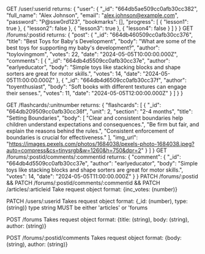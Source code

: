 GET /user/:userid returns:
{
	"user": {
		"_id": "664db5ae509cc0afb30cc382",
		"full_name": "Alex Johnson",
		"email": "alex.johnson@example.com",
		"password": "P@ssw0rd123",
		"bookmarks": [],
		"progress": [
			{
				"lesson1": true
			},
			{
				"lesson2": false
			},
			{
				"lesson3": true
			},
			{
				"lesson4": false
			}
		]
	}
}
GET /forums/:postid returns:
{
	"post": {
		"_id": "664db460509cc0afb30cc376",
		"title": "Best Toys for Baby's Development",
		"body": "What are some of the best toys for supporting my baby's development?",
		"author": "toylovingmom",
		"votes": 22,
		"date": "2024-05-05T10:00:00.000Z",
		"comments": [
			{
				"_id": "664db4d5509cc0afb30cc37e",
				"author": "earlyeducator",
				"body": "Simple toys like stacking blocks and shape sorters are great for motor skills.",
				"votes": 14,
				"date": "2024-05-05T11:00:00.000Z"
			},
			{
				"_id": "664db4d6509cc0afb30cc37f",
				"author": "toyenthusiast",
				"body": "Soft books with different textures can engage their senses.",
				"votes": 11,
				"date": "2024-05-05T12:00:00.000Z"
			}
		]
	}
}

GET /flashcards/:unitnumber returns:
{
	"flashcards": [
		{
			"_id": "664db209509cc0afb30cc36f",
			"unit": 2,
			"section": "2-4 months",
			"title": "Setting Boundaries",
			"body": [
				"Clear and consistent boundaries help children understand expectations and consequences.",
				"Be firm but fair, and explain the reasons behind the rules.",
				"Consistent enforcement of boundaries is crucial for effectiveness."
			],
			"img_url": "https://images.pexels.com/photos/1684038/pexels-photo-1684038.jpeg?auto=compress&cs=tinysrgb&w=1260&h=750&dpr=2"
		}
	]
}
GET /forums/:postid/comments/:commentid returns:
{
	"comment": {
		"_id": "664db4d5509cc0afb30cc37e",
		"author": "earlyeducator",
		"body": "Simple toys like stacking blocks and shape sorters are great for motor skills.",
		"votes": 14,
		"date": "2024-05-05T11:00:00.000Z"
	}
}
PATCH /forums/:postid &&
PATCH /forums/:postid/comments/:commentid &&
PATCH /articles/:articleid 
Take request object format: 
{inc_votes: (number)}

PATCH /users/:userid 
Takes request object format: 
{_id: (number), type: (string)} type string MUST be either 'articles' or 'forums

POST /forums
Takes request object format: 
{title: (string), body: (string), author: (string)}

POST /forums/:postid/comments
Takes request object format: 
{body: (string), author: (string)}